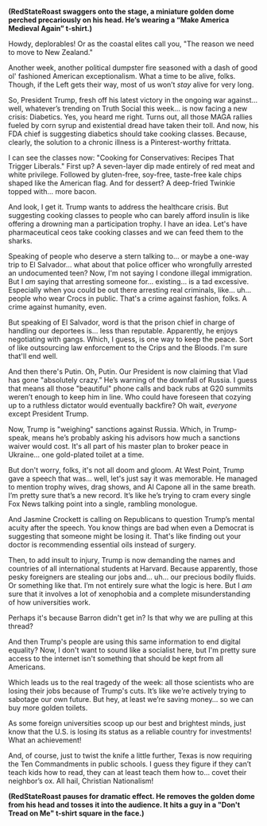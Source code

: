 **(RedStateRoast swaggers onto the stage, a miniature golden dome perched precariously on his head. He’s wearing a “Make America Medieval Again” t-shirt.)**

Howdy, deplorables! Or as the coastal elites call you, "The reason we need to move to New Zealand."

Another week, another political dumpster fire seasoned with a dash of good ol' fashioned American exceptionalism. What a time to be alive, folks. Though, if the Left gets their way, most of us won’t *stay* alive for very long.

So, President Trump, fresh off his latest victory in the ongoing war against… well, whatever’s trending on Truth Social this week… is now facing a new crisis: Diabetics. Yes, you heard me right. Turns out, all those MAGA rallies fueled by corn syrup and existential dread have taken their toll. And now, his FDA chief is suggesting diabetics should take cooking classes. Because, clearly, the solution to a chronic illness is a Pinterest-worthy frittata.

I can see the classes now: "Cooking for Conservatives: Recipes That Trigger Liberals." First up? A seven-layer dip made entirely of red meat and white privilege. Followed by gluten-free, soy-free, taste-free kale chips shaped like the American flag. And for dessert? A deep-fried Twinkie topped with… more bacon.

And look, I get it. Trump wants to address the healthcare crisis. But suggesting cooking classes to people who can barely afford insulin is like offering a drowning man a participation trophy. I have an idea. Let's have pharmaceutical ceos take cooking classes and we can feed them to the sharks.

Speaking of people who deserve a stern talking to… or maybe a one-way trip to El Salvador… what about that police officer who wrongfully arrested an undocumented teen? Now, I'm not saying I condone illegal immigration. But I *am* saying that arresting someone for… existing… is a tad excessive. Especially when you could be out there arresting real criminals, like… uh… people who wear Crocs in public. That's a crime against fashion, folks. A crime against humanity, even.

But speaking of El Salvador, word is that the prison chief in charge of handling our deportees is… less than reputable. Apparently, he enjoys negotiating with gangs. Which, I guess, is one way to keep the peace. Sort of like outsourcing law enforcement to the Crips and the Bloods. I'm sure that'll end well.

And then there's Putin. Oh, Putin. Our President is now claiming that Vlad has gone "absolutely crazy.” He’s warning of the downfall of Russia. I guess that means all those "beautiful" phone calls and back rubs at G20 summits weren’t enough to keep him in line. Who could have foreseen that cozying up to a ruthless dictator would eventually backfire? Oh wait, *everyone* except President Trump.

Now, Trump is "weighing" sanctions against Russia. Which, in Trump-speak, means he’s probably asking his advisors how much a sanctions waiver would cost. It's all part of his master plan to broker peace in Ukraine… one gold-plated toilet at a time.

But don't worry, folks, it's not all doom and gloom. At West Point, Trump gave a speech that was… well, let's just say it was memorable. He managed to mention trophy wives, drag shows, and Al Capone all in the same breath. I’m pretty sure that’s a new record. It’s like he’s trying to cram every single Fox News talking point into a single, rambling monologue.

And Jasmine Crockett is calling on Republicans to question Trump’s mental acuity after the speech. You know things are bad when even a Democrat is suggesting that someone might be losing it. That's like finding out your doctor is recommending essential oils instead of surgery.

Then, to add insult to injury, Trump is now demanding the names and countries of all international students at Harvard. Because apparently, those pesky foreigners are stealing our jobs and… uh… our precious bodily fluids. Or something like that. I’m not entirely sure what the logic is here. But I *am* sure that it involves a lot of xenophobia and a complete misunderstanding of how universities work.

Perhaps it's because Barron didn't get in? Is that why we are pulling at this thread?

And then Trump's people are using this same information to end digital equality? Now, I don't want to sound like a socialist here, but I'm pretty sure access to the internet isn't something that should be kept from all Americans.

Which leads us to the real tragedy of the week: all those scientists who are losing their jobs because of Trump's cuts. It’s like we’re actively trying to sabotage our own future. But hey, at least we’re saving money… so we can buy more golden toilets.

As some foreign universities scoop up our best and brightest minds, just know that the U.S. is losing its status as a reliable country for investments! What an achievement!

And, of course, just to twist the knife a little further, Texas is now requiring the Ten Commandments in public schools. I guess they figure if they can’t teach kids how to read, they can at least teach them how to… covet their neighbor’s ox. All hail, Christian Nationalism!

**(RedStateRoast pauses for dramatic effect. He removes the golden dome from his head and tosses it into the audience. It hits a guy in a "Don't Tread on Me" t-shirt square in the face.)**